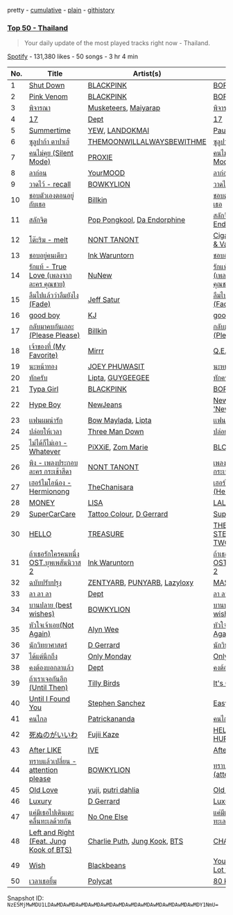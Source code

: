 pretty - [cumulative](/playlists/cumulative/37i9dQZEVXbMnz8KIWsvf9.md) - [plain](/playlists/plain/37i9dQZEVXbMnz8KIWsvf9) - [githistory](https://github.githistory.xyz/mackorone/spotify-playlist-archive/blob/main/playlists/plain/37i9dQZEVXbMnz8KIWsvf9)

### [Top 50 \- Thailand](https://open.spotify.com/playlist/37i9dQZEVXbMnz8KIWsvf9)

> Your daily update of the most played tracks right now \- Thailand.

[Spotify](https://open.spotify.com/user/spotify) - 131,380 likes - 50 songs - 3 hr 4 min

| No. | Title | Artist(s) | Album | Length |
|---|---|---|---|---|
| 1 | [Shut Down](https://open.spotify.com/track/7gRFDGEzF9UkBV233yv2dc) | [BLACKPINK](https://open.spotify.com/artist/41MozSoPIsD1dJM0CLPjZF) | [BORN PINK](https://open.spotify.com/album/0kbZ4ZNRs76sSFeGUEErFM) | 2:55 |
| 2 | [Pink Venom](https://open.spotify.com/track/5zwwW9Oq7ubSxoCGyW1nbY) | [BLACKPINK](https://open.spotify.com/artist/41MozSoPIsD1dJM0CLPjZF) | [BORN PINK](https://open.spotify.com/album/0kbZ4ZNRs76sSFeGUEErFM) | 3:06 |
| 3 | [พิจารณา](https://open.spotify.com/track/3XCoEJvCYqTbM8bhples8N) | [Musketeers](https://open.spotify.com/artist/0OjRa6r1EIPF5RZPy1SGz9), [Maiyarap](https://open.spotify.com/artist/4QLlbZcntdcWpm40NooC2M) | [พิจารณา](https://open.spotify.com/album/00lYeU7gtlokOZDkt15QPR) | 4:06 |
| 4 | [17](https://open.spotify.com/track/4cxB2603ulZZjod5FwmWy1) | [Dept](https://open.spotify.com/artist/1zVBNAJivxfj3HygJZOSw3) | [17](https://open.spotify.com/album/1hmpvMQD6vOAf4dpT67jsP) | 3:30 |
| 5 | [Summertime](https://open.spotify.com/track/0ZcyX8hFV1jdJNWOI8mMXF) | [YEW](https://open.spotify.com/artist/2xsBUJ327d3iC1LvL5hYrQ), [LANDOKMAI](https://open.spotify.com/artist/4k22J4XE3nfRlv4IH7D5Vt) | [Pauley & Jeen](https://open.spotify.com/album/0wB6ZuX9UpSIc79Kah1SVA) | 4:06 |
| 6 | [ซูลูปาก้า ตาปาเฮ้](https://open.spotify.com/track/3Ry2KPewzbt43hiQPTnDTK) | [THEMOONWILLALWAYSBEWITHME](https://open.spotify.com/artist/0yVywi4NwefY85n4BxZMaz) | [ซูลูปาก้า ตาปาเฮ้](https://open.spotify.com/album/31CyxkIPcTXFvzzARTGr9J) | 3:45 |
| 7 | [คนไม่คุย \(Silent Mode\)](https://open.spotify.com/track/4Z64nGulQN49i9D03NcF8a) | [PROXIE](https://open.spotify.com/artist/4tNPboeMQnpoUX7IEbPLdF) | [คนไม่คุย \(Silent Mode\)](https://open.spotify.com/album/1K7cv40prwoUAbxCXX1CTh) | 3:50 |
| 8 | [ลาก่อน](https://open.spotify.com/track/3vfwUrq22haMmIJyyyI7Hq) | [YourMOOD](https://open.spotify.com/artist/5YcdFv3OumeTW8cVW788gT) | [ลาก่อน](https://open.spotify.com/album/2MM6NjLf7zzQxVNfD93wU1) | 3:08 |
| 9 | [วาดไว้ \- recall](https://open.spotify.com/track/3FUAv32u0F64kcaaLRimPr) | [BOWKYLION](https://open.spotify.com/artist/2SWWw5uB9cO5m7zJQZqwmr) | [วาดไว้ \(recall\)](https://open.spotify.com/album/4abO31N2HMvzWtFgVhvs7Y) | 4:15 |
| 10 | [ชอบตัวเองตอนอยู่กับเธอ](https://open.spotify.com/track/0cCf8UpRfjOB7yp1yqzMHM) | [Billkin](https://open.spotify.com/artist/2a727ekkPaUHk0bMifk7fj) | [ชอบตัวเองตอนอยู่กับเธอ](https://open.spotify.com/album/1AFBFoCnnS7KkhbwT80V2j) | 3:42 |
| 11 | [สลักจิต](https://open.spotify.com/track/03Yp2uEOtPGHQ6E9XSjmyv) | [Pop Pongkool](https://open.spotify.com/artist/1C6qssOWal7Sii2guMg0mx), [Da Endorphine](https://open.spotify.com/artist/7z9oTDasH4sBISUE2Hxrki) | [สลักจิต \(feat\. Da Endorphine\)](https://open.spotify.com/album/2UUUwWqFQUIRfzkcCqf50v) | 4:24 |
| 12 | [โต๊ะริม \- melt](https://open.spotify.com/track/60ZuPJ8kseTn6isqhyxpCi) | [NONT TANONT](https://open.spotify.com/artist/6chmC6o0wvACYVGTITw3Pz) | [Cigarette Candy & Vanilla Sky](https://open.spotify.com/album/0WgyERgiBxZTMyzpZbv0Mu) | 4:07 |
| 13 | [ชอบอยู่คนเดียว](https://open.spotify.com/track/3LzQ0QF4Ud7CyAIWdFxUHl) | [Ink Waruntorn](https://open.spotify.com/artist/1Twi7NfmUzbXF7lEMaGCqF) | [ชอบอยู่คนเดียว](https://open.spotify.com/album/1PXCXG0vrdGwIbykWKt9eB) | 2:59 |
| 14 | [รักแท้ \- True Love \(เพลงจากละคร คุณชาย\)](https://open.spotify.com/track/5m9iZ0wLgpbSBwVW62AZvf) | [NuNew](https://open.spotify.com/artist/5ZjDcrnjYCnD9G5nYKjGk5) | [รักแท้ \- True Love \(เพลงจากละคร คุณชาย\)](https://open.spotify.com/album/6MOTJiGfu8jW9yjSVBcwm3) | 3:35 |
| 15 | [ลืมไปแล้วว่าลืมยังไง \(Fade\)](https://open.spotify.com/track/4gNkIyfaf2iwPgeLSVIj8O) | [Jeff Satur](https://open.spotify.com/artist/5xq3BK55BJmutN0X7eTyQB) | [ลืมไปแล้วว่าลืมยังไง \(Fade\)](https://open.spotify.com/album/3HMAApilEcTJ4HZ8xMvlh6) | 4:22 |
| 16 | [good boy](https://open.spotify.com/track/3hVbL6BkM5rbRzozafghgh) | [KJ](https://open.spotify.com/artist/5VsLrcMVUw2PUCqAQNPXtn) | [good boy](https://open.spotify.com/album/50oaCQAz9HH45u4SPUWcmx) | 3:21 |
| 17 | [กลับมาคบกันเถอะ \(Please Please\)](https://open.spotify.com/track/1MEYfWVtU338815OD0ixDp) | [Billkin](https://open.spotify.com/artist/2a727ekkPaUHk0bMifk7fj) | [กลับมาคบกันเถอะ \(Please Please\)](https://open.spotify.com/album/2iHkmf0YTr5VtbEI8R23UH) | 3:28 |
| 18 | [เจ้าของที่ \(My Favorite\)](https://open.spotify.com/track/1rNYuv63emsYt4Jjv8RlgJ) | [Mirrr](https://open.spotify.com/artist/5zSQoNQ9o2dnT1LPTzDxg7) | [Q.E.D](https://open.spotify.com/album/7g6iCekuVO1Xx6WP1pPfB0) | 4:00 |
| 19 | [นะหน้าทอง](https://open.spotify.com/track/4iA3PrcsOt6bmoXTaDXhf3) | [JOEY PHUWASIT](https://open.spotify.com/artist/5RQZVhw9dwZYc10QQfNMf1) | [นะหน้าทอง](https://open.spotify.com/album/2uNIKROQ7h7ZxBgO8PtGXA) | 4:48 |
| 20 | [ทักครับ](https://open.spotify.com/track/70DE8f3cq3auql4JMrF0Qg) | [Lipta](https://open.spotify.com/artist/2DaMrZndfGgM3yd9ivadRC), [GUYGEEGEE](https://open.spotify.com/artist/5CgO7BuOZ6fOpsLSEvzDsj) | [ทักครับ](https://open.spotify.com/album/5JQ7Bn6uJX2Ed94W8gvvJK) | 3:11 |
| 21 | [Typa Girl](https://open.spotify.com/track/0L8LOav65XwLjCLS11gNPD) | [BLACKPINK](https://open.spotify.com/artist/41MozSoPIsD1dJM0CLPjZF) | [BORN PINK](https://open.spotify.com/album/7jaSNQUBJbvfbZHLNFrV7P) | 2:59 |
| 22 | [Hype Boy](https://open.spotify.com/track/0a4MMyCrzT0En247IhqZbD) | [NewJeans](https://open.spotify.com/artist/6HvZYsbFfjnjFrWF950C9d) | [NewJeans 1st EP 'New Jeans'](https://open.spotify.com/album/1HMLpmZAnNyl9pxvOnTovV) | 2:59 |
| 23 | [เเฟนผมน่ารัก](https://open.spotify.com/track/0GJHuhvKkuAnocAGNJvNw5) | [Bow Maylada](https://open.spotify.com/artist/6ncWdDNCY4fQHIaGdfme4d), [Lipta](https://open.spotify.com/artist/2DaMrZndfGgM3yd9ivadRC) | [เเฟนผมน่ารัก](https://open.spotify.com/album/2rFDr7JyK6wHOM0ou28ncj) | 3:20 |
| 24 | [ปล่อยให้เวลา](https://open.spotify.com/track/7AcomvHhlYUB0m9tIX4aC8) | [Three Man Down](https://open.spotify.com/artist/1qAOsY7jv9GFTv4HoVof5P) | [ปล่อยให้เวลา](https://open.spotify.com/album/5hN6ebTHczsMaw9t0ijTXG) | 2:51 |
| 25 | [ไม่ได้ก็ไม่เอา \- Whatever](https://open.spotify.com/track/1UxVMaHEm6UJxGOg4ixSZO) | [PiXXiE](https://open.spotify.com/artist/6HlUN1Md7UT62mNJHOYRsK), [Zom Marie](https://open.spotify.com/artist/3CYmJROYywqfz2zXoUrcGB) | [BLOOM](https://open.spotify.com/album/4edPsEhpxL35cl5meC5vvJ) | 2:48 |
| 26 | [พิง \- เพลงประกอบละคร กระเช้าสีดา](https://open.spotify.com/track/6MjLHdROTcaU22k7B6gxR6) | [NONT TANONT](https://open.spotify.com/artist/6chmC6o0wvACYVGTITw3Pz) | [เพลงประกอบละคร กระเช้าสีดา](https://open.spotify.com/album/1Sj8XTK9qjQzMS5deUO3LV) | 4:02 |
| 27 | [เฮอร์ไมโอน้อง \- Hermionong](https://open.spotify.com/track/6YArEquYF9TDuqofFO9CY7) | [TheChanisara](https://open.spotify.com/artist/5h3gT12qsHsSQhWo2mRqox) | [เฮอร์ไมโอน้อง \(Hermionong\)](https://open.spotify.com/album/4jEtlQzKbQhriwj494khVj) | 3:36 |
| 28 | [MONEY](https://open.spotify.com/track/7hU3IHwjX150XLoTVmjD0q) | [LISA](https://open.spotify.com/artist/5L1lO4eRHmJ7a0Q6csE5cT) | [LALISA](https://open.spotify.com/album/66OYt73mqan1hWa78BhfPd) | 2:48 |
| 29 | [SuperCarCare](https://open.spotify.com/track/2qKXdSbREFW4Py3i7leW0r) | [Tattoo Colour](https://open.spotify.com/artist/5pxvW2nJ0a77b9oX24Unwi), [D Gerrard](https://open.spotify.com/artist/1k7MP2tMC43vM0b0wg8HHg) | [SuperCarCare](https://open.spotify.com/album/0kXMZh2WQ9PjlGRXOSknC7) | 3:27 |
| 30 | [HELLO](https://open.spotify.com/track/1ex8euBuzVyqjThnYfwY2k) | [TREASURE](https://open.spotify.com/artist/3KonOYiLsU53m4yT7gNotP) | [THE SECOND STEP : CHAPTER TWO](https://open.spotify.com/album/4l5YvRcmno5RMKZCZp1j0g) | 3:01 |
| 31 | [ถ้าเธอรักใครคนหนึ่ง OST.บุพเพสันนิวาส 2](https://open.spotify.com/track/6GDIW3Le2tM0hMWD3pvefH) | [Ink Waruntorn](https://open.spotify.com/artist/1Twi7NfmUzbXF7lEMaGCqF) | [ถ้าเธอรักใครคนหนึ่ง OST.บุพเพสันนิวาส 2](https://open.spotify.com/album/2fuw0L6d7EGwyEQQfB0WkU) | 4:06 |
| 32 | [ฉบับปรับปรุง](https://open.spotify.com/track/2MnVrkbwL6ViB7q4NI7oVK) | [ZENTYARB](https://open.spotify.com/artist/4Wv4SEO2ZQAOBl4yJcjdxi), [PUNYARB](https://open.spotify.com/artist/3DxqAGWVgEeW74mJLLwH2q), [Lazyloxy](https://open.spotify.com/artist/5w5u1DluuMvsS9o02rqWO5) | [MAS\[S\]TERPIECE](https://open.spotify.com/album/65khrtPTO8Sy7txWgVZYM2) | 4:04 |
| 33 | [ลา ลา ลา](https://open.spotify.com/track/27OEf7iSIOJ14txp16xweP) | [Dept](https://open.spotify.com/artist/1zVBNAJivxfj3HygJZOSw3) | [ลา ลา ลา](https://open.spotify.com/album/2fwk9nkcCTL3mrmJkcj60q) | 4:13 |
| 34 | [บานปลาย \(best wishes\)](https://open.spotify.com/track/3Js0tYhiLhVXHskoOF0jLh) | [BOWKYLION](https://open.spotify.com/artist/2SWWw5uB9cO5m7zJQZqwmr) | [บานปลาย \(best wishes\)](https://open.spotify.com/album/6xoyq8b2PH5uBwTw6ppCbA) | 4:49 |
| 35 | [หัวใจเจ้าเอย​ \(Not Again\)](https://open.spotify.com/track/1LDG6oNPVWerLLWp2ia78I) | [Alyn Wee](https://open.spotify.com/artist/7DJh9nDNvYCoQnmhGaFJiH) | [หัวใจเจ้าเอย​ \(Not Again\)](https://open.spotify.com/album/5Q1v7Iw9ObFmdPQJ7eroRi) | 3:58 |
| 36 | [นักวิทยาศาสตร์](https://open.spotify.com/track/3cZP6wSDNl9i2PgrXo4Zk5) | [D Gerrard](https://open.spotify.com/artist/1k7MP2tMC43vM0b0wg8HHg) | [นักวิทยาศาสตร์](https://open.spotify.com/album/6TEWpUfEA5MsTJK2xhyqFn) | 3:31 |
| 37 | [ได้แต่นึกถึง](https://open.spotify.com/track/3ewJNxY8tVHvX94CAUtg89) | [Only Monday](https://open.spotify.com/artist/2zByTMDKM5g76Kbz4huf0A) | [Only Monday](https://open.spotify.com/album/1X0gxc8emKCs9T9kCeozIu) | 4:24 |
| 38 | [คงต้องบอกลาแล้ว](https://open.spotify.com/track/2EPMa8Jm1h5XRH4jwf8yK9) | [Dept](https://open.spotify.com/artist/1zVBNAJivxfj3HygJZOSw3) | [คงต้องบอกลาแล้ว](https://open.spotify.com/album/0tLEOYTiDJYMLam1orBK0B) | 4:30 |
| 39 | [ถ้าเราเจอกันอีก \(Until Then\)](https://open.spotify.com/track/3crZQarcOagdupRZNzRGWe) | [Tilly Birds](https://open.spotify.com/artist/4esoPgrgPKbWa6gwU8EGmH) | [It's Gonna Be OK](https://open.spotify.com/album/37wolAPWNOJfdRRwW1N6gL) | 4:48 |
| 40 | [Until I Found You](https://open.spotify.com/track/6VhuP99TE6gYNQRJIlAWFD) | [Stephen Sanchez](https://open.spotify.com/artist/5XKFrudbV4IiuE5WuTPRmT) | [Easy On My Eyes](https://open.spotify.com/album/6BUPtXbb2tspYnkVdg5Ef7) | 2:56 |
| 41 | [คนไกล](https://open.spotify.com/track/63VOJDNJ3a5dve74kzWVcF) | [Patrickananda](https://open.spotify.com/artist/4gjXKx2a7GaIYwSDCBveJx) | [คนไกล](https://open.spotify.com/album/1Xe1DZBK5eVnfAhtK4RBbO) | 3:32 |
| 42 | [死ぬのがいいわ](https://open.spotify.com/track/0HYAsQwJIO6FLqpyTeD3l6) | [Fujii Kaze](https://open.spotify.com/artist/6bDWAcdtVR3WHz2xtiIPUi) | [HELP EVER HURT NEVER](https://open.spotify.com/album/03QiFOKDh6xMiSTkOnsmMG) | 3:05 |
| 43 | [After LIKE](https://open.spotify.com/track/2gYj9lubBorOPIVWsTXugG) | [IVE](https://open.spotify.com/artist/6RHTUrRF63xao58xh9FXYJ) | [After LIKE](https://open.spotify.com/album/0nzRF7khA2UDSZa9T0B6Da) | 2:56 |
| 44 | [ทราบแล้วเปลี่ยน \- attention please](https://open.spotify.com/track/7MxhdBolnOFvWu4WMURsX5) | [BOWKYLION](https://open.spotify.com/artist/2SWWw5uB9cO5m7zJQZqwmr) | [ทราบแล้วเปลี่ยน \(attention please\)](https://open.spotify.com/album/7r8dBkF7ABMLXIFQEuVbk2) | 3:55 |
| 45 | [Old Love](https://open.spotify.com/track/3W4U7TEgILGpq0EmquurtH) | [yuji](https://open.spotify.com/artist/5kjFzBMHeoAx9xksFSwfUW), [putri dahlia](https://open.spotify.com/artist/54nGORfHS6Uldjlr4QeN7g) | [Old Love](https://open.spotify.com/album/6mKwqGY2IS3qSs3mgs30A5) | 4:09 |
| 46 | [Luxury](https://open.spotify.com/track/1EOWBTE1GPKcxz3wlR08tW) | [D Gerrard](https://open.spotify.com/artist/1k7MP2tMC43vM0b0wg8HHg) | [Luxury](https://open.spotify.com/album/0T8k6o8VFOi8Ve5ey2h6Yk) | 4:06 |
| 47 | [แค่มีเธอไปเดินเตะคลื่นทะเลด้วยกัน](https://open.spotify.com/track/4vLs8BDqK1JtpJdrgrriX6) | [No One Else](https://open.spotify.com/artist/0UAiHanBWs5vRM1tSPf2RJ) | [แค่มีเธอไปเดินเตะคลื่นทะเลด้วยกัน](https://open.spotify.com/album/63NVvlLlMqR1vfycvmEfpm) | 3:53 |
| 48 | [Left and Right \(Feat\. Jung Kook of BTS\)](https://open.spotify.com/track/5Odq8ohlgIbQKMZivbWkEo) | [Charlie Puth](https://open.spotify.com/artist/6VuMaDnrHyPL1p4EHjYLi7), [Jung Kook](https://open.spotify.com/artist/6HaGTQPmzraVmaVxvz6EUc), [BTS](https://open.spotify.com/artist/3Nrfpe0tUJi4K4DXYWgMUX) | [CHARLIE](https://open.spotify.com/album/5Jk4Eg7pxYhDrWJCVVzmMt) | 2:34 |
| 49 | [Wish](https://open.spotify.com/track/1ecud9LC1clhcuhjLIyyMB) | [Blackbeans](https://open.spotify.com/artist/3u45DFB1kjVXKwE14FKXCo) | [You \(Are\) Mean a Lot to Me](https://open.spotify.com/album/1qYFmgwv3gwRwqa2oFGgbq) | 4:31 |
| 50 | [เวลาเธอยิ้ม](https://open.spotify.com/track/06DPpk0hUJEgpzl5cuWNI6) | [Polycat](https://open.spotify.com/artist/1ssEwBiz4ZKrbgR6o8vOeg) | [80 Kisses](https://open.spotify.com/album/4z8dyovQ2XGFESeEeRam95) | 3:47 |

Snapshot ID: `NzE5MjMwMDU1LDAwMDAwMDAwMDAwMDAwMDAwMDAwMDAwMDAwMDAwMDAwMDAwMDY1NmU=`
